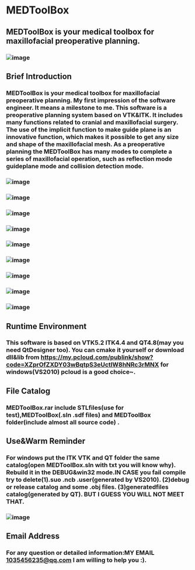 # MEDToolBox
## MEDToolBox is your medical toolbox for maxillofacial preoperative planning.
### ![image](https://github.com/RuojiWang/MEDToolBox/raw/Upload-Files/images-folder/switch-meun.png)

## Brief Introduction
### MEDToolBox is your medical toolbox for maxillofacial preoperative planning. My first impression of the software engineer. It means a milestone to me. This software is a preoperative planning system based on VTK&ITK. It includes many functions related to cranial and maxillofacial surgery. The use of the implicit function to make guide plane is an innovative function, which makes it possible to get any size and shape of the maxillofacial mesh. As a preoperative planning the MEDToolBox has many modes to complete a series of maxillofacial operation, such as reflection mode guideplane mode and collision detection mode.
### ![image](https://github.com/RuojiWang/MEDToolBox/raw/Upload-Files/images-folder/file-mode-interface.png)
### ![image](https://github.com/RuojiWang/MEDToolBox/raw/Upload-Files/images-folder/measurement-boundbox-interface.png)
### ![image](https://github.com/RuojiWang/MEDToolBox/raw/Upload-Files/images-folder/reflection-mode-interface.png)
### ![image](https://github.com/RuojiWang/MEDToolBox/raw/Upload-Files/images-folder/collision-detection-mode-interface.png)
### ![image](https://github.com/RuojiWang/MEDToolBox/raw/Upload-Files/images-folder/collision-detection-mode-detection-interface.png)
### ![image](https://github.com/RuojiWang/MEDToolBox/raw/Upload-Files/images-folder/guideplane-mode-interface.png)
### ![image](https://github.com/RuojiWang/MEDToolBox/raw/Upload-Files/images-folder/guideplane-mode-draw-surface-curve-interface.png)
### ![image](https://github.com/RuojiWang/MEDToolBox/raw/Upload-Files/images-folder/clip-mesh-from-guideplane-mode-interface-1.png)
### ![image](https://github.com/RuojiWang/MEDToolBox/raw/Upload-Files/images-folder/thickened-mesh-from-guideplane-mode-interface.png)

## Runtime Environment
### This software is based on VTK5.2 ITK4.4 and QT4.8(may you need QtDesigner too). You can cmake it yourself or download dll&lib from https://my.pcloud.com/publink/show?code=XZprOfZXDY03wBqtpS3eUctlW8hNRc3rMNX for windows(VS2010) pcloud is a good choice~.

## File Catalog
### MEDToolBox.rar include STLfiles(use for test),MEDToolBox(.sln .sdf files) and MEDToolBox folder(include almost all source code) .

## Use&Warm Reminder
### For windows put the ITK VTK and QT folder the same catalog(open MEDToolBox.sln with txt you will know why). Rebuild it in the DEBUG&win32 mode.IN CASE you fail compile try to delete(1).suo .ncb .user(generated by VS2010). (2)debug or release catalog and some .obj files. (3)generatedfiles catalog(generated by QT). BUT I GUESS YOU WILL NOT MEET THAT.
### ![image](https://github.com/RuojiWang/MEDToolBox/raw/Upload-Files/images-folder/how-to-place-folders.png)

## Email Address
### For any question or detailed information:MY EMAIL 1035456235@qq.com  I am willing to help you :).
